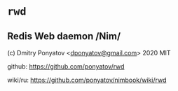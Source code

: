 #  `rwd`
## Redis Web daemon /Nim/

(c) Dmitry Ponyatov <<dponyatov@gmail.com>> 2020 MIT

github: https://github.com/ponyatov/rwd

wiki/ru: https://github.com/ponyatov/nimbook/wiki/rwd
